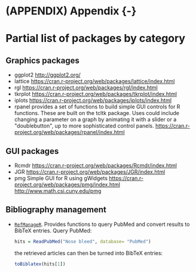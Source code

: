 # (APPENDIX) Appendix {-} 

# Partial list of packages by category


## Graphics packages

- ggplot2 http://ggplot2.org/
- lattice https://cran.r-project.org/web/packages/lattice/index.html
- rgl https://cran.r-project.org/web/packages/rgl/index.html
- tkrplot https://cran.r-project.org/web/packages/tkrplot/index.html
- iplots https://cran.r-project.org/web/packages/iplots/index.html
- rpanel provides a set of functions to build simple GUI controls for R functions. These are built on the tcltk package. Uses could include changing a parameter on a graph by animating it with a slider or a "doublebutton", up to more sophisticated control panels. https://cran.r-project.org/web/packages/rpanel/index.html


## GUI packages

- Rcmdr https://cran.r-project.org/web/packages/Rcmdr/index.html
- JGR https://cran.r-project.org/web/packages/JGR/index.html
- pmg Simple GUI for R using gWidgets https://cran.r-project.org/web/packages/pmg/index.html http://www.math.csi.cuny.edu/pmg

## Bibliography management

- [`RefManageR`](https://cran.r-project.org/web/packages/RefManageR/index.html). Provides functions to query PubMed and convert results to BibTeX entries. Query PubMed:
  
  ```r
  hits = ReadPubMed("Nose bleed", database= "PubMed")
  ```

  the retrieved articles can then be turned into BibTeX entries:
  
  ```r
  toBiblatex(hits[1])
  ```



